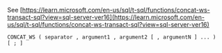 See [https://learn.microsoft.com/en-us/sql/t-sql/functions/concat-ws-transact-sql?view=sql-server-ver16](https://learn.microsoft.com/en-us/sql/t-sql/functions/concat-ws-transact-sql?view=sql-server-ver16)
```
CONCAT_WS ( separator , argument1 , argument2 [ , argumentN ] ... )
[ ; ]
```
